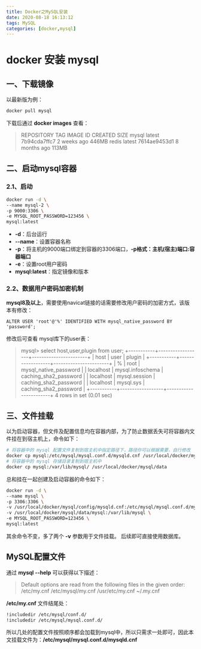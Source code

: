 ```yaml
---
title: Docker之MySQL安装
date: 2020-08-18 16:13:12
tags: MySQL
categories: [docker,mysql]
---
```


# docker 安装 mysql

## 一、下载镜像
以最新版为例：
```bash
docker pull mysql
```
下载后通过 **docker images** 查看：
>REPOSITORY              TAG       IMAGE ID       CREATED        SIZE
>mysql                   latest    7b94cda7ffc7   2 weeks ago    446MB
>redis                   latest    7614ae9453d1   8 months ago   113MB

## 二、启动mysql容器
### 2.1、启动
```bash
docker run -d \
--name mysql-2 \
-p 9000:3306 \
-e MYSQL_ROOT_PASSWORD=123456 \
mysql:latest
```
* **-d**：后台运行
* **--name**：设置容器名称
* **-p**：将主机的9000端口绑定到容器的3306端口，**-p格式：主机(宿主)端口:容器端口**
* **-e**：设置root用户密码
* **mysql:latest**：指定镜像和版本


### 2.2、数据用户密码加密机制

**mysql8及以上**，需要使用navicat链接的话需要修改用户密码的加密方式，该版本有修改：
```mysql
ALTER USER 'root'@'%' IDENTIFIED WITH mysql_native_password BY 'password';
```
修改后可查看 mysql库下的user表：
> mysql> select host,user,plugin from user;
> +-----------+------------------+-----------------------+
> | host      | user             | plugin                |
> +-----------+------------------+-----------------------+
> | %         | root             | mysql_native_password |
> | localhost | mysql.infoschema | caching_sha2_password |
> | localhost | mysql.session    | caching_sha2_password |
> | localhost | mysql.sys        | caching_sha2_password |
> +-----------+------------------+-----------------------+
> 4 rows in set (0.01 sec)

## 三、文件挂载
以为启动容器，但文件及配置信息均在容器内部，为了防止数据丢失可将容器内文件挂在到宿主机上，命令如下：
```bash
# 将容器中的 mysql 配置文件复制到宿主机中指定路径下，路径你可以根据需要，自行修改
docker cp mysql:/etc/mysql/mysql.conf.d/mysqld.cnf /usr/local/docker/mysql/config
# 将容器中的 mysql 存储目录复制到宿主机中
docker cp mysql:/var/lib/mysql/ /usr/local/docker/mysql/data
```

总和挂在一起创建及启动容器的命令如下：
```bash
docker run -d \
--name mysql \
-p 3306:3306 \
-v /usr/local/docker/mysql/config/mysqld.cnf:/etc/mysql/mysql.conf.d/mysqld.cnf \
-v /usr/local/docker/mysql/data/mysql:/var/lib/mysql \
-e MYSQL_ROOT_PASSWORD=123456 \
mysql:latest
```
其余命令不变，多了两个 **-v** 参数用于文件挂载。
后续即可直接使用数据库。

## MySQL配置文件
通过 **mysql --help** 可以获得以下描述：
> Default options are read from the following files in the given order:
> /etc/my.cnf /etc/mysql/my.cnf /usr/etc/my.cnf ~/.my.cnf

**/etc/my.cnf** 文件结尾处：
```bash
!includedir /etc/mysql/conf.d/
!includedir /etc/mysql/mysql.conf.d/
```

所以几处的配置文件按照顺序都会加载到mysql中，所以只需求一处即可，因此本文挂载文件为：**/etc/mysql/mysql.conf.d/mysqld.cnf**
